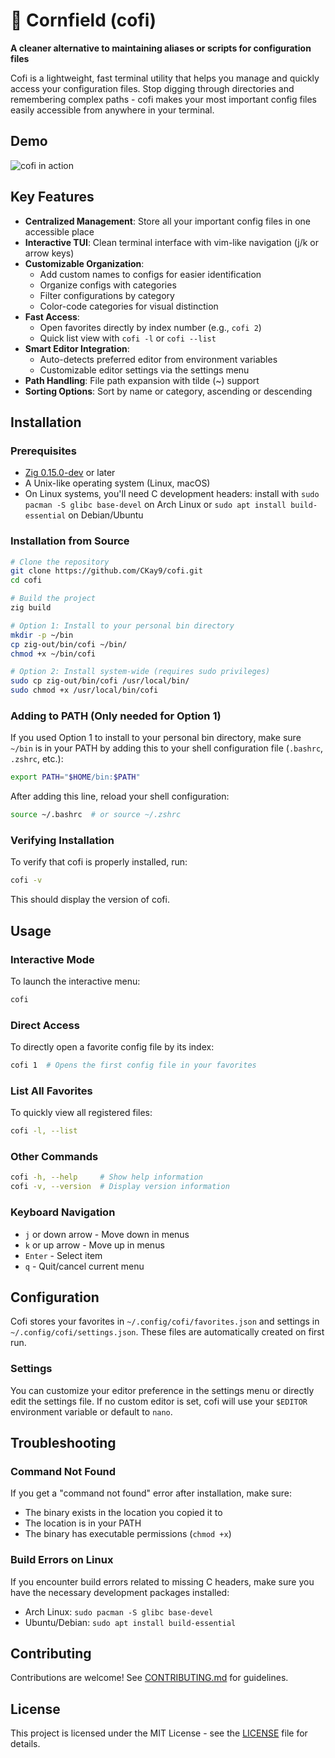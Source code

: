 # 🌽 Cornfield (cofi)

**A cleaner alternative to maintaining aliases or scripts for configuration files**

Cofi is a lightweight, fast terminal utility that helps you manage and quickly access your configuration files. Stop digging through directories and remembering complex paths - cofi makes your most important config files easily accessible from anywhere in your terminal.

## Demo

![cofi in action](./images/cofi.gif)

## Key Features

- **Centralized Management**: Store all your important config files in one accessible place
- **Interactive TUI**: Clean terminal interface with vim-like navigation (j/k or arrow keys)
- **Customizable Organization**:
  - Add custom names to configs for easier identification
  - Organize configs with categories
  - Filter configurations by category
  - Color-code categories for visual distinction
- **Fast Access**:
  - Open favorites directly by index number (e.g., `cofi 2`)
  - Quick list view with `cofi -l` or `cofi --list`
- **Smart Editor Integration**:
  - Auto-detects preferred editor from environment variables
  - Customizable editor settings via the settings menu
- **Path Handling**: File path expansion with tilde (~) support
- **Sorting Options**: Sort by name or category, ascending or descending

## Installation

### Prerequisites
- [Zig 0.15.0-dev](https://ziglang.org/download/) or later
- A Unix-like operating system (Linux, macOS)
- On Linux systems, you'll need C development headers: install with `sudo pacman -S glibc base-devel` on Arch Linux or `sudo apt install build-essential` on Debian/Ubuntu

### Installation from Source
```bash
# Clone the repository
git clone https://github.com/CKay9/cofi.git
cd cofi

# Build the project
zig build

# Option 1: Install to your personal bin directory
mkdir -p ~/bin
cp zig-out/bin/cofi ~/bin/
chmod +x ~/bin/cofi

# Option 2: Install system-wide (requires sudo privileges)
sudo cp zig-out/bin/cofi /usr/local/bin/
sudo chmod +x /usr/local/bin/cofi
```

### Adding to PATH (Only needed for Option 1)
If you used Option 1 to install to your personal bin directory, make sure `~/bin` is in your PATH by adding this to your shell configuration file (`.bashrc`, `.zshrc`, etc.):

```bash
export PATH="$HOME/bin:$PATH"
```

After adding this line, reload your shell configuration:
```bash
source ~/.bashrc  # or source ~/.zshrc
```

### Verifying Installation
To verify that cofi is properly installed, run:
```bash
cofi -v
```

This should display the version of cofi.

## Usage

### Interactive Mode
To launch the interactive menu:
```bash
cofi
```

### Direct Access
To directly open a favorite config file by its index:
```bash
cofi 1  # Opens the first config file in your favorites
```

### List All Favorites
To quickly view all registered files:
```bash
cofi -l, --list
```

### Other Commands
```bash
cofi -h, --help     # Show help information
cofi -v, --version  # Display version information
```

### Keyboard Navigation
- `j` or down arrow - Move down in menus
- `k` or up arrow - Move up in menus
- `Enter` - Select item
- `q` - Quit/cancel current menu

## Configuration
Cofi stores your favorites in `~/.config/cofi/favorites.json` and settings in `~/.config/cofi/settings.json`. These files are automatically created on first run.

### Settings
You can customize your editor preference in the settings menu or directly edit the settings file. If no custom editor is set, cofi will use your `$EDITOR` environment variable or default to `nano`.

## Troubleshooting

### Command Not Found
If you get a "command not found" error after installation, make sure:
- The binary exists in the location you copied it to
- The location is in your PATH
- The binary has executable permissions (`chmod +x`)

### Build Errors on Linux
If you encounter build errors related to missing C headers, make sure you have the necessary development packages installed:
- Arch Linux: `sudo pacman -S glibc base-devel`
- Ubuntu/Debian: `sudo apt install build-essential`

## Contributing
Contributions are welcome! See [CONTRIBUTING.md](CONTRIBUTING.md) for guidelines.

## License
This project is licensed under the MIT License - see the [LICENSE](LICENSE) file for details.
